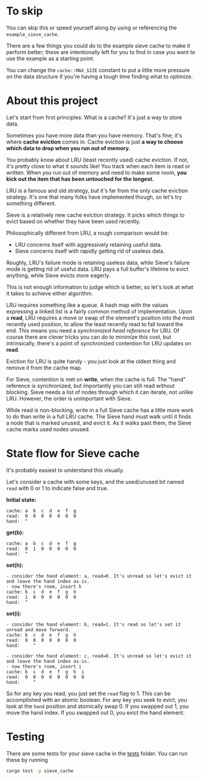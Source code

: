# To skip
You can skip this or speed yourself along by using or referencing the `example_sieve_cache`.

There are a few things you could do to the example sieve cache to make it perform better; these
are intentionally left for you to find in case you want to use the example as a starting point.

You can change the `cache::MAX_SIZE` constant to put a little more pressure on the data structure
if you're having a tough time finding what to optimize.

# About this project
Let's start from first principles: What is a cache? It's just a way to store data.

Sometimes you have more data than you have memory. That's fine; it's where **cache eviction**
comes in. Cache eviction is just **a way to choose which data to drop when you run out of memory.**

You probably know about LRU (least recently used) cache eviction. If not, it's pretty close
to what it sounds like! You track when each item is read or written. When you run out of memory
and need to make some room, **you kick out the item that has been untouched for the longest.**

LRU is a famous and old strategy, but it's far from the only cache eviction strategy. It's one
that many folks have implemented though, so let's try something different.

Sieve is a relatively new cache eviction strategy. It picks which things to evict based on whether
they have been used recently.

Philosophically different from LRU, a rough comparison would be:
* LRU concerns itself with aggressively retaining useful data.
* Sieve concerns itself with rapidly getting rid of useless data.

Roughly, LRU's failure mode is retaining useless data, while Sieve's failure mode is getting rid
of useful data. LRU pays a full buffer's lifetime to evict anything, while Sieve evicts more eagerly.

This is not enough information to judge which is better, so let's look at what it takes to achieve
either algorithm.

LRU requires something like a queue. A hash map with the values expressing a linked list is a fairly
common method of implementation. Upon a **read**, LRU requires a move or swap of the element's
position into the most recently used position, to allow the least recently read to fall toward the end.
This means you need a _synchronized head reference_ for LRU. Of course there are clever tricks you can
do to minimize this cost, but intrinsically, there's a point of synchronized contention for LRU updates
on **read**.

Eviction for LRU is quite handy - you just look at the oldest thing and remove it from the cache map.

For Sieve, contention is met on **write**, when the cache is full. The "hand" reference is synchronized,
but importantly you can still read without blocking. Sieve needs a list of nodes through which it can
iterate, not unlike LRU. However, the order is unimportant with Sieve.

While read is non-blocking, write in a full Sieve cache has a little more work to do than write in a
full LRU cache. The Sieve hand must walk until it finds a node that is marked unused, and evict it. As
it walks past them, the Sieve cache marks used nodes unused.

# State flow for Sieve cache
It's probably easiest to understand this visually.

Let's consider a cache with some keys, and the used/unused bit named `read` with 0 or 1 to indicate
false and true.

**Initial state:**
```
cache: a  b  c  d  e  f  g
read:  0  0  0  0  0  0  0
hand:  ^
```

**get(b):**
```
cache: a  b  c  d  e  f  g
read:  0  1  0  0  0  0  0
hand:  ^
```

**set(h):**
```
- consider the hand element: a, read=0. It's unread so let's evict it and leave the hand index as-is.
- now there's room, insert h
cache: b  c  d  e  f  g  h
read:  1  0  0  0  0  0  0
hand:  ^
```

**set(i):**
```
- consider the hand element: b, read=1. It's read so let's set it unread and move forward.
cache: b  c  d  e  f  g  h
read:  0  0  0  0  0  0  0
hand:     ^

- consider the hand element: c, read=0. It's unread so let's evict it and leave the hand index as-is.
- now there's room, insert i
cache: b  c  d  e  f  g  h  i
read:  0  0  0  0  0  0  0  0
hand:     ^
```

So for any key you read, you just set the `read` flag to 1. This can be accomplished with an atomic boolean.
For any key you seek to evict, you look at the `hand` position and atomically swap 0.
If you swapped out 1, you move the hand index. If you swapped out 0, you evict the hand element.

# Testing
There are some tests for your sieve cache in the [tests](./tests/) folder. You can run these by
running
```sh
cargo test -p sieve_cache
```
